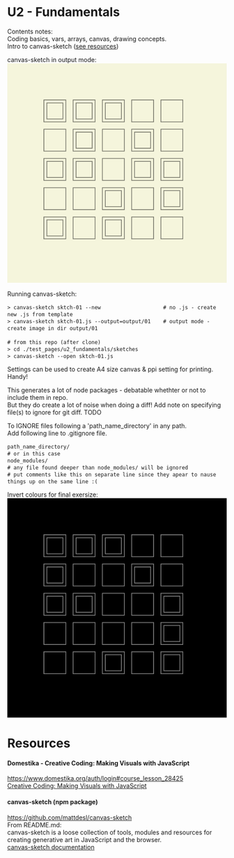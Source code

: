 # U2 - Fundamentals
Contents notes:  
Coding basics, vars, arrays, canvas, drawing concepts.  
Intro to canvas-sketch ([see resources](https://github.com/UnacceptableBehaviour/js_canvas/blob/master/test_pages/u2_fundamentals/README.md#resources))  
  
canvas-sketch in output mode:  
![canvas-sketch](https://github.com/UnacceptableBehaviour/js_canvas/blob/master/test_pages/u2_fundamentals/sketches/output/01/2022.01.06-19.59.17.png)  

Running canvas-sketch:  
```
> canvas-sketch sktch-01 --new                    # no .js - create new .js from template
> canvas-sketch sktch-01.js --output=output/01    # output mode - create image in dir output/01

# from this repo (after clone)
> cd ./test_pages/u2_fundamentals/sketches
> canvas-sketch --open sktch-01.js
```
Settings can be used to create A4 size canvas & ppi setting for printing. Handy!
  
This generates a lot of node packages - debatable whethter or not to include them in repo.  
But they do create a lot of noise when doing a diff!
Add note on specifying file(s) to ignore for git diff. TODO  
  
To IGNORE files following a 'path_name_directory' in any path.  
Add following line to .gitignore file.  
```
path_name_directory/
# or in this case
node_modules/
# any file found deeper than node_modules/ will be ignored
# put comments like this on separate line since they apear to nause things up on the same line :(
```  
  
  
Invert colours for final exersize:  
![canvas-sketch](https://github.com/UnacceptableBehaviour/js_canvas/blob/master/test_pages/u2_fundamentals/sketches/output/01/2022.01.06-20.39.59.png)  
  
# Resources
#### Domestika - Creative Coding: Making Visuals with JavaScript
https://www.domestika.org/auth/login#course_lesson_28425  
[Creative Coding: Making Visuals with JavaScript](https://www.domestika.org/auth/login#course_lesson_28425)
  
#### canvas-sketch (npm package)
https://github.com/mattdesl/canvas-sketch  
From README.md:  
canvas-sketch is a loose collection of tools, modules and resources for creating generative art in JavaScript and the browser.  
[canvas-sketch documentation](https://github.com/mattdesl/canvas-sketch/blob/master/docs/README.md)  



